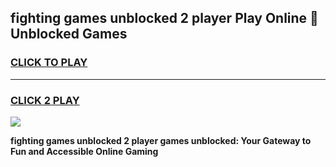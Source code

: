 
## fighting games unblocked 2 player Play Online 👋 Unblocked Games
<h3>
<a href="https://premium.freeplayer.one?title=fighting_games_unblocked_2_player&ref=19F">CLICK TO PLAY</a></h3>
<hr>

<h3>
<a href="https://premium.freeplayer.one?title=fighting_games_unblocked_2_player&ref=19F">CLICK 2 PLAY</a>
  
</h3>

<a href="https://premium.freeplayer.one?title=fighting_games_unblocked_2_player&ref=19F"><img src="https://clearcache.store/games.png"></a>


**fighting games unblocked 2 player games unblocked: Your Gateway to Fun and Accessible Online Gaming**
